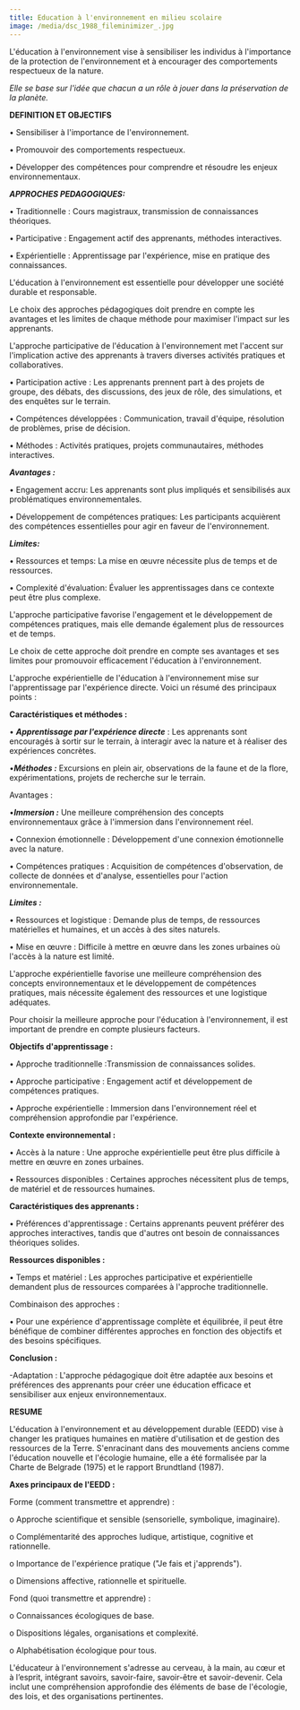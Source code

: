 ```yaml
---
title: Education à l'environnement en milieu scolaire
image: /media/dsc_1988_fileminimizer_.jpg
---
```

L'éducation à l'environnement vise à sensibiliser les individus à l'importance de la protection de l'environnement et à encourager des comportements respectueux de la nature. 

*Elle se base sur l'idée que chacun a un rôle à jouer dans la préservation de la planète.*


**DEFINITION ET OBJECTIFS**


•	Sensibiliser à l'importance de l'environnement.


•	Promouvoir des comportements respectueux.


•	Développer des compétences pour comprendre et résoudre les enjeux environnementaux.


***APPROCHES PEDAGOGIQUES:***


•	Traditionnelle : Cours magistraux, transmission de connaissances théoriques.


•	Participative : Engagement actif des apprenants, méthodes interactives.


•	Expérientielle : Apprentissage par l'expérience, mise en pratique des connaissances.

 L'éducation à l'environnement est essentielle pour développer une société durable et responsable. 

Le choix des approches pédagogiques doit prendre en compte les avantages et les limites de chaque méthode pour maximiser l'impact sur les apprenants.


L'approche participative de l'éducation à l'environnement met l'accent sur l'implication active des apprenants à travers diverses activités pratiques et collaboratives. 


•	Participation active : Les apprenants prennent part à des projets de groupe, des débats, des discussions, des jeux de rôle, des simulations, et des enquêtes sur le terrain.


•	Compétences développées : Communication, travail d'équipe, résolution de problèmes, prise de décision.


•	Méthodes : Activités pratiques, projets communautaires, méthodes interactives.

 ***Avantages :***


•	Engagement accru: Les apprenants sont plus impliqués et sensibilisés aux problématiques environnementales.


•	Développement de compétences pratiques: Les participants acquièrent des compétences essentielles pour agir en faveur de l'environnement. 

***Limites:***


•	Ressources et temps: La mise en œuvre nécessite plus de temps et de ressources.


•	Complexité d'évaluation: Évaluer les apprentissages dans ce contexte peut être plus complexe.


L'approche participative favorise l'engagement et le développement de compétences pratiques, mais elle demande également plus de ressources et de temps. 

Le choix de cette approche doit prendre en compte ses avantages et ses limites pour promouvoir efficacement l'éducation à l'environnement.


L'approche expérientielle de l'éducation à l'environnement mise sur l'apprentissage par l'expérience directe. Voici un résumé des principaux points : 

**Caractéristiques et méthodes :**


•	***Apprentissage par l'expérience directe*** : Les apprenants sont encouragés à sortir sur le terrain, à interagir avec la nature et à réaliser des expériences concrètes.


•***Méthodes :*** Excursions en plein air, observations de la faune et de la flore, expérimentations, projets de recherche sur le terrain.

 Avantages :


•***Immersion :*** Une meilleure compréhension des concepts environnementaux grâce à l'immersion dans l'environnement réel.


•	Connexion émotionnelle : Développement d'une connexion émotionnelle avec la nature.


•	Compétences pratiques : Acquisition de compétences d'observation, de collecte de données et d'analyse, essentielles pour l'action environnementale. 

***Limites :***


•	Ressources et logistique : Demande plus de temps, de ressources matérielles et humaines, et un accès à des sites naturels.


•	Mise en œuvre : Difficile à mettre en œuvre dans les zones urbaines où l'accès à la nature est limité. 

L'approche expérientielle favorise une meilleure compréhension des concepts environnementaux et le développement de compétences pratiques, mais nécessite également des ressources et une logistique adéquates.


Pour choisir la meilleure approche pour l'éducation à l'environnement, il est important de prendre en compte plusieurs facteurs. 



**Objectifs d'apprentissage :**


•	Approche traditionnelle :Transmission de connaissances solides.


•	Approche participative : Engagement actif et développement de compétences pratiques.


•	Approche expérientielle : Immersion dans l'environnement réel et compréhension approfondie par l'expérience.



**Contexte environnemental :**


•	Accès à la nature : Une approche expérientielle peut être plus difficile à mettre en œuvre en zones urbaines.


•	Ressources disponibles : Certaines approches nécessitent plus de temps, de matériel et de ressources humaines.

**Caractéristiques des apprenants :**


•	Préférences d'apprentissage : Certains apprenants peuvent préférer des approches interactives, tandis que d'autres ont besoin de connaissances théoriques solides.

**Ressources disponibles :**


•	Temps et matériel : Les approches participative et expérientielle demandent plus de ressources comparées à l'approche traditionnelle. 

Combinaison des approches :


•	Pour une expérience d'apprentissage complète et équilibrée, il peut être bénéfique de combiner différentes approches en fonction des objectifs et des besoins spécifiques. 

**Conclusion :** 

\-Adaptation : L'approche pédagogique doit être adaptée aux besoins et préférences des apprenants pour créer une éducation efficace et sensibiliser aux enjeux environnementaux.


**RESUME**


L'éducation à l'environnement et au développement durable (EEDD) vise à changer les pratiques humaines en matière d'utilisation et de gestion des ressources de la Terre. S'enracinant dans des mouvements anciens comme l'éducation nouvelle et l'écologie humaine, elle a été formalisée par la Charte de Belgrade (1975) et le rapport Brundtland (1987).


**Axes principaux de l'EEDD :**

Forme (comment transmettre et apprendre) :


o	Approche scientifique et sensible (sensorielle, symbolique, imaginaire).


o	Complémentarité des approches ludique, artistique, cognitive et rationnelle.


o	Importance de l'expérience pratique ("Je fais et j'apprends").


o	Dimensions affective, rationnelle et spirituelle.

Fond (quoi transmettre et apprendre) :


o	Connaissances écologiques de base.


o	Dispositions légales, organisations et complexité.


o	Alphabétisation écologique pour tous.


L'éducateur à l'environnement s'adresse au cerveau, à la main, au cœur et à l’esprit, intégrant savoirs, savoir-faire, savoir-être et savoir-devenir. Cela inclut une compréhension approfondie des éléments de base de l'écologie, des lois, et des organisations pertinentes.